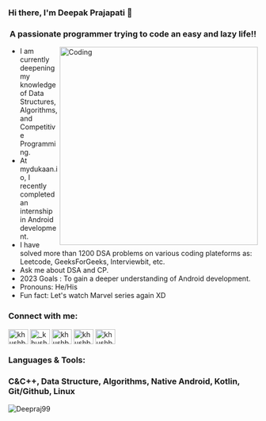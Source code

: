 
### Hi there, I'm Deepak Prajapati 👋
<h3 align="center">A passionate programmer trying to code an easy and lazy life!!</h3>

<img align="right" alt="Coding" width="400" src="https://cdn.dribbble.com/users/500242/screenshots/3672858/bh-advisor-dribbble.gif">

- I am currently deepening my knowledge of Data Structures, Algorithms, and Competitive Programming.
- At mydukaan.io, I recently completed an internship in Android development.
- I have solved more than 1200 DSA problems on various coding plateforms as: Leetcode, GeeksForGeeks, Interviewbit, etc.
- Ask me about DSA and CP.
- 2023 Goals : To gain a deeper understanding of Android development.
- Pronouns: He/His
- Fun fact: Let's watch Marvel series again XD




<h3 align="left">Connect with me:</h3>
<p align="left">
<a href="https://www.linkedin.com/in/this-deepraj/" target="blank"><img align="center" src="https://cdn.jsdelivr.net/npm/simple-icons@3.0.1/icons/linkedin.svg" alt="khushboogoel01" height="30" width="40" /></a>
<a href="https://www.instagram.com/hey.deepraj/" target="blank"><img align="center" src="https://cdn.jsdelivr.net/npm/simple-icons@3.0.1/icons/instagram.svg" alt="_khushboo.goel" height="30" width="40" /></a>
<a href="https://www.codechef.com/users/deepraj99" target="blank"><img align="center" src="https://cdn.jsdelivr.net/npm/simple-icons@3.0.1/icons/codechef.svg" alt="khushboo goel" height="30" width="40" /></a>
<a href="https://codeforces.com/profile/Deepraj99" target="blank"><img align="center" src="https://cdn.jsdelivr.net/npm/simple-icons@3.0.1/icons/codeforces.svg" alt="khushboo goel" height="30" width="40" /></a>
<a href="https://auth.geeksforgeeks.org/user/dp0774138/practice/" target="blank"><img align="center" src="https://cdn.jsdelivr.net/npm/simple-icons@3.0.1/icons/geeksforgeeks.svg" alt="khushboo goel" height="30" width="40" /></a>



<h3 align="left">Languages & Tools:</h3>
<h3 align="left">C&C++, Data Structure, Algorithms, Native Android, Kotlin, Git/Github, Linux</h3>

<p><img align="left" src="https://github-readme-stats.vercel.app/api/top-langs?username=Deepraj99&show_icons=true&locale=en&layout=compact" alt="Deepraj99" /></p>
